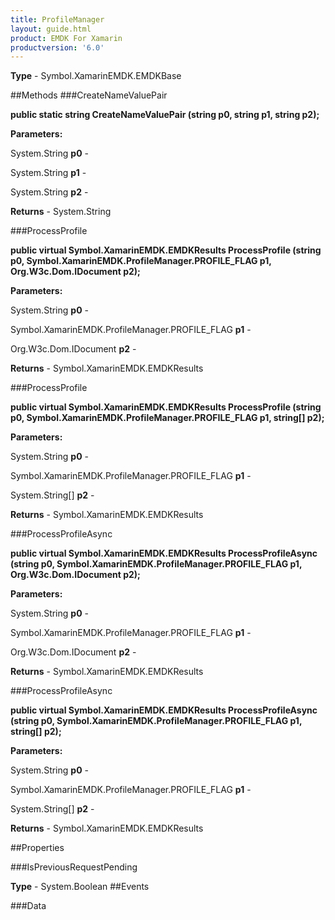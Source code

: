 ```yaml
---
title: ProfileManager
layout: guide.html
product: EMDK For Xamarin 
productversion: '6.0' 
---
```


    

**Type** - Symbol.XamarinEMDK.EMDKBase

##Methods
###CreateNameValuePair

**public static string CreateNameValuePair (string p0, string p1, string p2);**


        

**Parameters:**

System.String **p0**  - 
        

System.String **p1**  - 
        

System.String **p2**  - 
        

**Returns** - System.String

###ProcessProfile

**public virtual Symbol.XamarinEMDK.EMDKResults ProcessProfile (string p0, Symbol.XamarinEMDK.ProfileManager.PROFILE_FLAG p1, Org.W3c.Dom.IDocument p2);**


        

**Parameters:**

System.String **p0**  - 
        

Symbol.XamarinEMDK.ProfileManager.PROFILE_FLAG **p1**  - 
        

Org.W3c.Dom.IDocument **p2**  - 
        

**Returns** - Symbol.XamarinEMDK.EMDKResults

###ProcessProfile

**public virtual Symbol.XamarinEMDK.EMDKResults ProcessProfile (string p0, Symbol.XamarinEMDK.ProfileManager.PROFILE_FLAG p1, string[] p2);**


        

**Parameters:**

System.String **p0**  - 
        

Symbol.XamarinEMDK.ProfileManager.PROFILE_FLAG **p1**  - 
        

System.String[] **p2**  - 
        

**Returns** - Symbol.XamarinEMDK.EMDKResults

###ProcessProfileAsync

**public virtual Symbol.XamarinEMDK.EMDKResults ProcessProfileAsync (string p0, Symbol.XamarinEMDK.ProfileManager.PROFILE_FLAG p1, Org.W3c.Dom.IDocument p2);**


        

**Parameters:**

System.String **p0**  - 
        

Symbol.XamarinEMDK.ProfileManager.PROFILE_FLAG **p1**  - 
        

Org.W3c.Dom.IDocument **p2**  - 
        

**Returns** - Symbol.XamarinEMDK.EMDKResults

###ProcessProfileAsync

**public virtual Symbol.XamarinEMDK.EMDKResults ProcessProfileAsync (string p0, Symbol.XamarinEMDK.ProfileManager.PROFILE_FLAG p1, string[] p2);**


        

**Parameters:**

System.String **p0**  - 
        

Symbol.XamarinEMDK.ProfileManager.PROFILE_FLAG **p1**  - 
        

System.String[] **p2**  - 
        

**Returns** - Symbol.XamarinEMDK.EMDKResults

##Properties

###IsPreviousRequestPending

        

**Type** - System.Boolean
##Events

###Data


        


